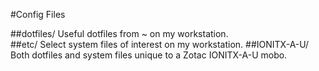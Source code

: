 #Config Files

##dotfiles/      Useful dotfiles from ~ on my workstation.	
##etc/           Select system files of interest on my workstation.
##IONITX-A-U/    Both dotfiles and system files unique to a Zotac IONITX-A-U mobo.
